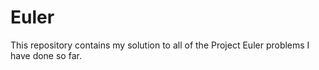 # Euler
This repository contains my solution to all of the Project Euler problems I have done so far.

